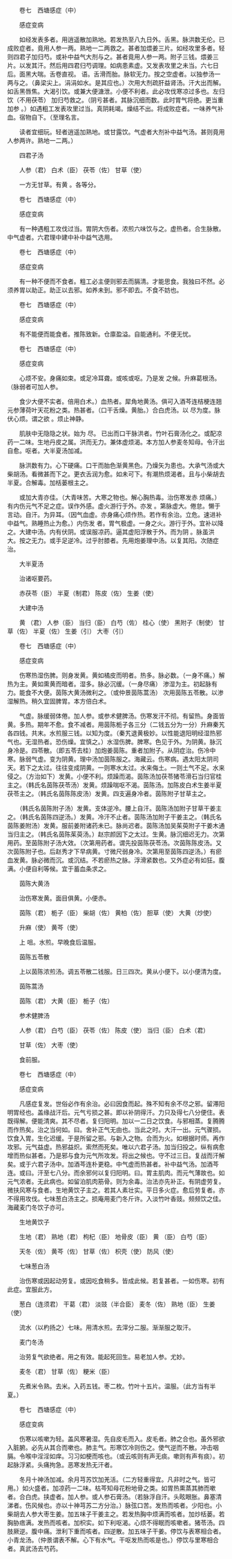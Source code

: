 <!-- { "loadSidebar": true } -->
　　卷七　西塘感症（中）

　　感症变病

　　如经发表多者。用逍遥散加熟地。若发热至八九日外。舌黑。脉洪数无伦。已成败症者。竟用人参一两。熟地一二两救之。甚者加煨姜三片。如经攻里多者。轻则四君子加归芍。或补中益气大剂与之。甚者竟用人参一两。附子三钱。煨姜三片。以发其汗。然后用四君归芍调理。如病患素虚。又发表攻里之未当。六七日后。面黑大喘。舌卷直视。 语。舌滑而胎。脉软无力。按之空虚者。以独参汤一两与之。（鼻梁尖上。涓涓如水。是其应也。）次用大剂疏肝益肾汤。汗大出而解。如舌黑唇焦。大渴引饮。或兼大便溏泄。小便不利者。此必攻伐寒凉过多也。左归饮（不用茯苓） 加归芍救之。（阴亏甚者。其脉沉细而数。此时胃气将绝。更当重加参 。）如遇粗工发表攻里过当。真阴耗竭。燥结不出。将成败症者。一味养气补血。宿物自下。（至理名言。

　　读者宜细玩。轻者逍遥加熟地。或甘露饮。气虚者大剂补中益气汤。甚则竟用人参两许。熟地一二两。）

　　四君子汤

　　人参（君） 白术（臣） 茯苓（佐） 甘草（使）

　　一方无甘草。有黄 。各等分。

　　卷七　西塘感症（中）

　　感症变病

　　有一种遇粗工攻伐过当。胃阴大伤者。浓煎六味饮与之。虚热者。合生脉散。中气虚者。六君理中建中补中益气选用。

　　卷七　西塘感症（中）

　　感症变病

　　有一种不便而不食者。粗工必主便则邪去而膈清。才能思食。我独曰不然。必须养胃以助正。助正以去邪。如养未到。邪不即去。不食不妨也。

　　卷七　西塘感症（中）

　　感症变病

　　有不能便而能食者。推陈致新。仓廪盈溢。自能通利。不便无忧。

　　卷七　西塘感症（中）

　　感症变病

　　心烦不安。身痛如束。或足冷耳聋。或咳或呕。乃是发 之候。升麻葛根汤。（脉弱者可加人参。

　　食少大便不实者。倍用白术。）血热者。犀角地黄汤。俱可入酒芩连桔梗连翘元参薄荷叶天花粉之类。热甚者。（口干舌燥。黄胎。）合白虎汤。以 尽为度。脉伏心烦。谓之欲 。烦止神静。

　　肌肤中无隐隐之状。始为 尽。 已出而口干脉洪者。竹叶石膏汤化之。或配凉药一二味。生地丹皮之属。洪而无力。兼体虚烦渴。本方加人参麦冬知母。令汗出自愈。呕者。大半夏汤加减。

　　脉洪数有力。心下硬痛。口干而胎色渐黄黑色。乃燥矢为患也。大承气汤或大柴胡汤。看微甚而下之。更衣舌润为愈。如未可下。有潮热烦渴者。且与小柴胡去半夏。合解毒。加栝蒌根主之。

　　或加大青亦佳。（大青味苦。大寒之物也。解心胸热毒。治伤寒发赤 烦痛。）有内伤元气不足之症。误作外感。虚火游行于外。亦发 。第脉虚大。倦怠。懒于言动。自汗。为异耳。（因气血虚。亦身痛心烦作热。若作有余治。立危。速进补中益气。熟睡热止为愈。）内伤发 者。胃气极虚。一身之火。游行于外。宜补以降之。大建中汤。内有伏阴。或误服凉药。逼其虚阳浮散于外。而为阴 。脉虽洪大。按之无力。或手足逆冷。过乎肘膝者。先用炮姜理中汤。以复其阳。次随症治。

　　大半夏汤

　　治诸呕要药。

　　赤茯苓（臣） 半夏（制君） 陈皮（佐） 生姜（使）

　　大建中汤

　　黄 （君） 人参（臣） 当归（臣） 白芍（佐） 桂心（使） 黑附子（制使） 甘草（佐） 半夏（佐） 生姜（引） 大枣（引）

　　卷七　西塘感症（中）

　　感症变病

　　伤寒热湿伤脾。则身发黄。黄如橘皮而明者。热多。脉必数。（一身不痛。）解热为主。黄如熏黄而暗者。湿多。脉必沉缓。（一身尽痛） 渗湿为主。初起脉有力。能食不大便。茵陈大黄汤微利之。（或仲景茵陈蒿汤） 次用茵陈五苓散。以渗湿解热。稍久宜固脾胃。本方倍白术。

　　气虚。脉缓弱体倦。加人参。或参术健脾汤。伤寒发汗不彻。有留热。身面皆黄。多热。期年不愈。食不减者。用茵陈栀子各三分（二钱五分为一分）升麻秦艽各四钱。共末。水煎服三钱。以知为度。（秦艽退黄极妙。以性能退阳明经湿热邪气也。无湿热者。恐伤燥。宜慎之。）水湿伤脾。脾寒。色见于外。为阴黄。脉沉身冷是。四苓散。（即五苓去桂）加炮姜茵陈。重者加附子。从阴症治。伤冷中寒。脉弱气虚。变为阴黄。理中汤加茵陈服之。海藏云。伤寒病。遇太阳太阴司天。若下之太过。往往变成阴黄。一则寒水太过。水来侮土。一则土气不足。水来侵之。（方治如下）发黄。小便不利。烦躁而渴。茵陈汤加茯苓猪苓滑石当归官桂主之。（韩氏名茵陈茯苓汤）发黄。烦躁喘呕不渴。茵陈汤。加陈皮白术生姜半夏茯苓主之。（韩氏名茵陈陈皮汤）发黄。四支遍身冷者。茵陈附子甘草主之。

　　（韩氏名茵陈附子汤）发黄。支体逆冷。腰上自汗。茵陈汤加附子甘草干姜主之。（韩氏名茵陈四逆汤。）发黄。冷汗不止者。茵陈汤加附子干姜主之。（韩氏名茵陈姜附汤）发黄。服前姜附诸药未已。脉尚迟者。茵陈汤加吴茱萸附子干姜木通当归主之。（韩氏名茵陈茱萸汤。）赵宗颜因下之太过。生黄。脉沉细迟无力。次第用药。至茵陈附子汤大效。（次第用药者。谓先投茵陈茯苓汤。次茵陈陈皮汤。又次茵陈附子也。后赵秀才下早病黄。寸微尺弱身冷。次第用至茵陈四逆汤。）有瘀血发黄。脉必微而沉。或沉结。不若瘀热之脉。浮滑紧数也。又外症必有如狂。腹满。小便自利等候。宜于蓄血条求之。

　　茵陈大黄汤

　　治伤寒发黄。面目俱黄。小便赤。

　　茵陈（君） 栀子（臣） 柴胡（佐） 黄柏（佐） 胆草（使） 大黄（炒使）

　　升麻（使） 黄芩（使）

　　上 咀。水煎。早晚食后温服。

　　茵陈五苓散

　　上以茵陈浓煎汤。调五苓散二钱服。日三四次。黄从小便下。以小便清为度。

　　茵陈蒿汤

　　茵陈（君） 大黄（臣） 栀子（佐）

　　参术健脾汤

　　人参（君） 白芍（臣） 茯苓（佐） 陈皮（使） 当归（臣） 白术（君）

　　甘草（佐） 大枣（使）

　　食前服。

　　卷七　西塘感症（中）

　　感症变病

　　凡感症复发。世俗必作有余治。必曰因食而起。殊不知有余不尽之邪。留滞阳明胃经也。盖缘战汗后。元气亏损之甚。即以补阴得汗。力只及得七八分便住。表既得解。便能清爽。其不尽者。复归阳明。加以一二日之饮食。与邪相蒸。复腾腾而作热矣。治之当何如。曰。舍补正气无由也。当此之时。大汗一出。元气骤损。饮食入胃。生化迟缓。于是所留之邪。与新入之物。合而为火。如根据时师。再作攻邪。元气益虚。热邪益炽。索然而死矣。唯以六君子汤。加当归投之。纵有病愈增而热似甚者。乃是邪与食为元气所攻发。将出之候也。守不过三日。复战而汗解矣。或于六君子汤中。加酒芩连朴更稳。中气虚而热甚者。补中益气汤。加酒芩连。或曰。汗至七八分。而余邪何以复归阳明。曰。胃主肌肉。而元气薄故也。如元气浓者。无此病也。如留泊肌肉筋骨。则为余毒。治法亦先补正。有阴虚劳复。微扶风寒与食者。生地黄饮子主之。若其人素壮实。平日多火症。愈后劳复者。亦不得用攻伐。七味葱白汤主之。损庵用麦门冬斤许。入淡竹叶香豉。频频饮之佳。海藏麦门冬饮子亦可。

　　生地黄饮子

　　生地（君） 熟地（君） 枸杞（臣） 地骨皮（臣） 黄 （臣） 白芍（臣）

　　天冬（佐） 黄芩（佐） 甘草（佐） 枳壳（使） 防风（使）

　　七味葱白汤

　　治伤寒或因起动劳复。或因吃食稍多。皆成此候。若复甚者。一如伤寒。初有此症。宜服此方。

　　葱白（连须君） 干葛（君） 淡豉（半合臣） 麦冬（佐） 熟地（臣） 生姜（使）

　　流水（以杓扬之）七味。用清水煎。去滓分二服。渐渐服之取汗。

　　麦门冬汤

　　治劳复气欲绝者。用之有效。能起死回生。易老加人参。尤妙。

　　麦冬（君） 甘草（佐） 粳米（臣）

　　先煮米令熟。去米。入药五钱。枣二枚。竹叶十五片。温服。（此方当有半夏。）

　　卷七　西塘感症（中）

　　感症变病

　　伤寒以咳嗽为轻。盖风寒暑湿。先自皮毛而入。皮毛者。肺之合也。虽外邪欲入脏腑。必先从其合而嗽也。肺主气。形寒饮冷则伤之。使气逆而不散。冲击咽膈。令喉中淫淫如痒。习习如梗而咳也。（或云咳则有声无痰。嗽则有声有痰）。初起脉浮紧。头痛拘急。恶寒发热无汗者。

　　冬月十神汤加减。余月芎苏饮加羌活。（二方轻重得宜。凡非时之气。皆可用。）如火盛者。加凉药一二味。枯芩知母花粉地骨之类。如胃热熏蒸其肺而嗽者。合白虎。挟虚者。加人参。或人参石膏汤。（若脉浮自汗。头眩眼胀。鼻塞清涕者。伤风候也。亦以十神芎苏二方分治。）脉弦口苦。发热而咳者。少阳也。小柴胡去人参大枣生姜。加五味子干姜主之。若发热胸中烦满而咳者。加炒栝蒌。若胸胁痞满。发热而咳者。加枳实。如下利呕渴。心烦不得眠而咳嗽者。猪苓汤。四肢厥逆。腹中痛。泄利下重而咳者。四逆散。加五味子干姜。停饮与表寒相合者。小青龙汤。（仲景谓表不解。心下有水气。干呕发热而咳是也。）停饮与里寒相合者。真武汤去芍药。

